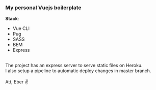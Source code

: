 ### My personal Vuejs boilerplate

**Stack**:
<br />
- Vue CLI <br>
- Pug <br>
- SASS <br>
- BEM <br>
- Express <br>
<br>
The project has an express server to serve static files on Heroku. <br>
I also setup a pipeline to automatic deploy changes in master branch. <br>
<br>
Att, Eber ✌

